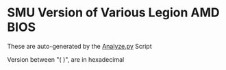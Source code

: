 # SMU Version of Various Legion AMD BIOS
These are auto-generated by the [Analyze.py](Analyze.py) Script

Version between "( )", are in hexadecimal